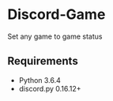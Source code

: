 # Discord-Game
Set any game to game status
## Requirements
* Python            3.6.4 <br />
* discord.py        0.16.12+

